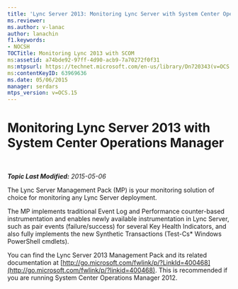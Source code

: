 ```yaml
---
title: 'Lync Server 2013: Monitoring Lync Server with System Center Operations Manager'
ms.reviewer: 
ms.author: v-lanac
author: lanachin
f1.keywords:
- NOCSH
TOCTitle: Monitoring Lync 2013 with SCOM
ms:assetid: a74bde92-97ff-4d90-acb9-7a70272f0f31
ms:mtpsurl: https://technet.microsoft.com/en-us/library/Dn720343(v=OCS.15)
ms:contentKeyID: 63969636
ms.date: 05/06/2015
manager: serdars
mtps_version: v=OCS.15
---
```


<div data-xmlns="http://www.w3.org/1999/xhtml">

<div class="topic" data-xmlns="http://www.w3.org/1999/xhtml" data-msxsl="urn:schemas-microsoft-com:xslt" data-cs="http://msdn.microsoft.com/en-us/">

<div data-asp="http://msdn2.microsoft.com/asp">

# Monitoring Lync Server 2013 with System Center Operations Manager

</div>

<div id="mainSection">

<div id="mainBody">

<span> </span>

_**Topic Last Modified:** 2015-05-06_

The Lync Server Management Pack (MP) is your monitoring solution of choice for monitoring any Lync Server deployment.

The MP implements traditional Event Log and Performance counter-based instrumentation and enables newly available instrumentation in Lync Server, such as pair events (failure/success) for several Key Health Indicators, and also fully implements the new Synthetic Transactions (Test-Cs\* Windows PowerShell cmdlets).

You can find the Lync Server 2013 Management Pack and its related documentation at [http://go.microsoft.com/fwlink/p/?LinkId=400468](http://go.microsoft.com/fwlink/p/?linkid=400468). This is recommended if you are running System Center Operations Manager 2012.

</div>

<span> </span>

</div>

</div>

</div>

